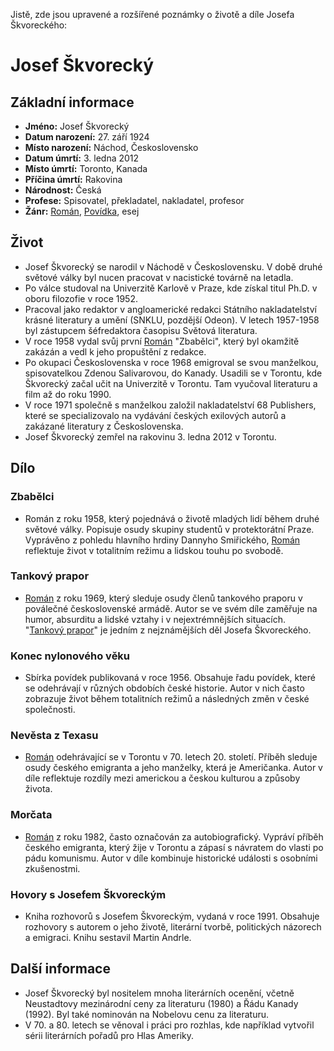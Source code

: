 Jistě, zde jsou upravené a rozšířené poznámky o životě a díle Josefa Škvoreckého:

# Josef Škvorecký

## Základní informace

- **Jméno:** Josef Škvorecký
- **Datum narození:** 27. září 1924
- **Místo narození:** Náchod, Československo
- **Datum úmrtí:** 3. ledna 2012
- **Místo úmrtí:** Toronto, Kanada
- **Příčina úmrtí:** Rakovina
- **Národnost:** Česká
- **Profese:** Spisovatel, překladatel, nakladatel, profesor
- **Žánr:** [Román](Román.md), [Povídka](Povídka.md), esej

## Život

- Josef Škvorecký se narodil v Náchodě v Československu. V době druhé světové války byl nucen pracovat v nacistické továrně na letadla.
- Po válce studoval na Univerzitě Karlově v Praze, kde získal titul Ph.D. v oboru filozofie v roce 1952.
- Pracoval jako redaktor v angloamerické redakci Státního nakladatelství krásné literatury a umění (SNKLU, pozdější Odeon). V letech 1957-1958 byl zástupcem šéfredaktora časopisu Světová literatura.
- V roce 1958 vydal svůj první [Román](Román.md) "Zbabělci", který byl okamžitě zakázán a vedl k jeho propuštění z redakce.
- Po okupaci Československa v roce 1968 emigroval se svou manželkou, spisovatelkou Zdenou Salivarovou, do Kanady. Usadili se v Torontu, kde Škvorecký začal učit na Univerzitě v Torontu. Tam vyučoval literaturu a film až do roku 1990.
- V roce 1971 společně s manželkou založil nakladatelství 68 Publishers, které se specializovalo na vydávání českých exilových autorů a zakázané literatury z Československa.
- Josef Škvorecký zemřel na rakovinu 3. ledna 2012 v Torontu.

## Dílo

### Zbabělci

- Román z roku 1958, který pojednává o životě mladých lidí během druhé světové války. Popisuje osudy skupiny studentů v protektorátní Praze. Vyprávěno z pohledu hlavního hrdiny Dannyho Smiřického, [Román](Román.md) reflektuje život v totalitním režimu a lidskou touhu po svobodě.

### Tankový prapor

- [Román](Román.md) z roku 1969, který sleduje osudy členů tankového praporu v poválečné československé armádě. Autor se ve svém díle zaměřuje na humor, absurditu a lidské vztahy i v nejextrémnějších situacích. "[Tankový prapor](Tankový%20prapor.md)" je jedním z nejznámějších děl Josefa Škvoreckého.

### Konec nylonového věku

- Sbírka povídek publikovaná v roce 1956. Obsahuje řadu povídek, které se odehrávají v různých obdobích české historie. Autor v nich často zobrazuje život během totalitních režimů a následných změn v české společnosti.

### Nevěsta z Texasu

- [Román](Román.md) odehrávající se v Torontu v 70. letech 20. století. Příběh sleduje osudy českého emigranta a jeho manželky, která je Američanka. Autor v díle reflektuje rozdíly mezi americkou a českou kulturou a způsoby života.

### Morčata

- [Román](Román.md) z roku 1982, často označován za autobiografický. Vypráví příběh českého emigranta, který žije v Torontu a zápasí s návratem do vlasti po pádu komunismu. Autor v díle kombinuje historické události s osobními zkušenostmi.

### Hovory s Josefem Škvoreckým

- Kniha rozhovorů s Josefem Škvoreckým, vydaná v roce 1991. Obsahuje rozhovory s autorem o jeho životě, literární tvorbě, politických názorech a emigraci. Knihu sestavil Martin Andrle.

## Další informace

- Josef Škvorecký byl nositelem mnoha literárních ocenění, včetně Neustadtovy mezinárodní ceny za literaturu (1980) a Řádu Kanady (1992). Byl také nominován na Nobelovu cenu za literaturu.
- V 70. a 80. letech se věnoval i práci pro rozhlas, kde například vytvořil sérii literárních pořadů pro Hlas Ameriky.